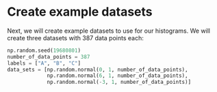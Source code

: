 # Create example datasets

Next, we will create example datasets to use for our histograms. We will create three datasets with 387 data points each:

```python
np.random.seed(19680801)
number_of_data_points = 387
labels = ["A", "B", "C"]
data_sets = [np.random.normal(0, 1, number_of_data_points),
             np.random.normal(6, 1, number_of_data_points),
             np.random.normal(-3, 1, number_of_data_points)]
```
